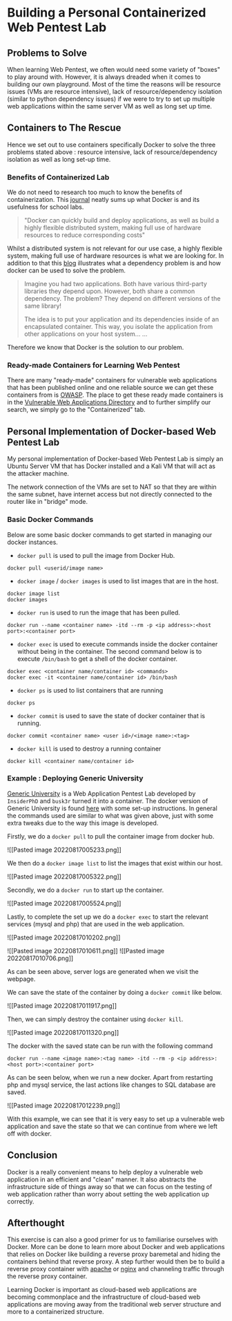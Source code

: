 # Building a Personal Containerized Web Pentest Lab
## Problems to Solve
When learning Web Pentest, we often would need some variety of "boxes" to play around with. However, it is always dreaded when it comes to building our own playground. Most of the time the reasons will be resource issues (VMs are resource intensive), lack of resource/dependency isolation (similar to python dependency issues) if we were to try to set up multiple web applications within the same server VM as well as long set up time.  

## Containers to The Rescue
Hence we set out to use containers specifically Docker to solve the three problems stated above : resource intensive, lack of resource/dependency isolation as well as long set-up time.

### Benefits of Containerized Lab
We do not need to research too much to know the benefits of containerization. This [journal](https://www.scirp.org/journal/paperinformation.aspx?paperid=93423#:~:text=In%20summary%2C%20Docker%20can%20quickly,resources%20to%20reduce%20corresponding%20costs.) neatly sums up what Docker is and its usefulness for school labs. 

>"Docker can quickly build and deploy applications, as well as build a highly flexible distributed system, making full use of hardware resources to reduce corresponding costs" 

Whilst a distributed system is not relevant for our use case, a highly flexible system, making full use of hardware resources is what we are looking for. In addition to that this [blog](https://florian-dahlitz.de/articles/docker-essentials-managing-dependencies-with-ease) illustrates what a dependency problem is and how docker can be used to solve the problem.

>Imagine you had two applications. Both have various third-party libraries they depend upon. However, both share a common dependency. The problem? They depend on different versions of the same library!
>
>The idea is to put your application and its dependencies inside of an encapsulated container. This way, you isolate the application from other applications on your host system... ...

Therefore we know that Docker is the solution to our problem.

### Ready-made Containers for Learning Web Pentest
There are many "ready-made" containers for vulnerable web applications that has been published online and one reliable source we can get these containers from is [OWASP](https://owasp.org/). The place to get these ready made containers is in the [Vulnerable Web Applications Directory](https://owasp.org/www-project-vulnerable-web-applications-directory/) and to further simplify our search, we simply go to the "Containerized" tab. 

## Personal Implementation of Docker-based Web Pentest Lab
My personal implementation of Docker-based Web Pentest Lab is simply an Ubuntu Server VM that has Docker installed and a Kali VM that will act as the attacker machine. 

The network connection of the VMs are set to NAT so that they are within the same subnet, have internet access but not directly connected to the router like in "bridge" mode.

### Basic Docker Commands
Below are some basic docker commands to get started in managing our docker instances.

- `docker pull` is used to pull the image from Docker Hub.
```
docker pull <userid/image name>
```

- `docker image` / `docker images` is used to list images that are in the host.
```
docker image list
docker images
```

- `docker run` is used to run the image that has been pulled.
```
docker run --name <container name> -itd --rm -p <ip address>:<host port>:<container port>
```

- `docker exec` is used to execute commands inside the docker container without being in the container. The second command below is to execute `/bin/bash` to get a shell of the docker container. 
```
docker exec <container name/container id> <commands>
docker exec -it <container name/container id> /bin/bash
```

- `docker ps` is used to list containers that are running
```
docker ps
```

- `docker commit` is used to save the state of docker container that is running.
```
docker commit <container name> <user id>/<image name>:<tag>
```

- `docker kill` is used to destroy a running container
```
docker kill <container name/container id>
```

### Example : Deploying Generic University
[Generic University](https://github.com/InsiderPhD/Generic-University) is a Web Application Pentest Lab developed by `InsiderPhD` and `busk3r` turned it into a container. The docker version of Generic University is found [here](https://hub.docker.com/r/busk3r/genericuniversity) with some set-up instructions. In general the commands used are similar to what was given above, just with some extra tweaks due to the way this image is developed.

Firstly, we do a `docker pull` to pull the container image from docker hub.

![[Pasted image 20220817005233.png]]

We then do a `docker image list` to list the images that exist within our host.

![[Pasted image 20220817005322.png]]

Secondly, we do a `docker run` to start up the container.

![[Pasted image 20220817005524.png]]

Lastly, to complete the set up we do a `docker exec` to start the relevant services (mysql and php) that are used in the web application.

![[Pasted image 20220817010202.png]]

![[Pasted image 20220817010611.png]]
![[Pasted image 20220817010706.png]]

As can be seen above, server logs are generated when we visit the webpage. 

We can save the state of the container by doing a `docker commit` like below.

![[Pasted image 20220817011917.png]]

Then, we can simply destroy the container using `docker kill`.

![[Pasted image 20220817011320.png]]

The docker with the saved state can be run with the following command
```
docker run --name <image name>:<tag name> -itd --rm -p <ip address>:<host port>:<container port> 
```

As can be seen below, when we run a new docker. Apart from restarting php and mysql service, the last actions like changes to SQL database are saved.

![[Pasted image 20220817012239.png]]

With this example, we can see that it is very easy to set up a vulnerable web application and save the state so that we can continue from where we left off with docker.

## Conclusion
Docker is a really convenient means to help deploy a vulnerable web application in an efficient and "clean" manner. It also abstracts the infrastructure side of things away so that we can focus on the testing of web application rather than worry about setting the web application up correctly.

## Afterthought
This exercise is can also a good primer for us to familiarise ourselves with Docker. More can be done to learn more about Docker and web applications that relies on Docker like building a reverse proxy baremetal and hiding the containers behind that reverse proxy. A step further would then be to build a reverse proxy container with [apache](https://www.middlewareinventory.com/blog/docker-reverse-proxy-example/) or [nginx](https://www.theserverside.com/blog/Coffee-Talk-Java-News-Stories-and-Opinions/Docker-Nginx-reverse-proxy-setup-example) and channeling traffic through the reverse proxy container.  

Learning Docker is important as cloud-based web applications are becoming commonplace and the infrastructure of cloud-based web applications are moving away from the traditional web server structure and more to a containerized structure. 